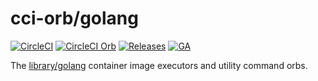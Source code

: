 # cci-orb/golang

[![CircleCI][circleci-badge]][circleci] [![CircleCI Orb][orb-badge]][orb] [![Releases][release-badge]][release] [![GA][ga-badge]][ga]

The [library/golang][library/golang] container image executors and utility command orbs.


<!-- links -->
[library/golang]: https://github.com/docker-library/golang

<!-- badge links -->
[circleci]: https://circleci.com/gh/circleci-orb/workflows/golang
[orb]: https://circleci.com/orbs/registry/orb/cci-orb/golang
[release]: https://github.com/circleci-orb/golang/releases
[ga]: https://github.com/circleci-orb/circleci-orb

[circleci-badge]: https://img.shields.io/circleci/project/github/circleci-orb/golang/master.svg?style=for-the-badge&label=CIRCLECI&logo=circleci
[orb-badge]: https://img.shields.io/badge/ORB-CCI--ORB/GOLANG-209DB7.svg?style=for-the-badge&logo=circleci
[release-badge]: https://img.shields.io/github/tag/circleci-orb/golang.svg?style=for-the-badge&logo=github&&color=017ec6&cacheSeconds=60
[ga-badge]: https://gh-ga-beacon.appspot.com/UA-89201129-1/circleci-orb/golang?pixel&useReferer
